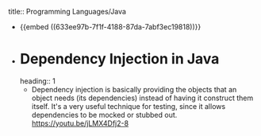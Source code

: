 title:: Programming Languages/Java

- {{embed ((633ee97b-7f1f-4188-87da-7abf3ec19818))}}
- # Dependency Injection in Java
  heading:: 1
	- Dependency injection is basically providing the objects that an object needs (its dependencies) instead of having it construct them itself. It's a very useful technique for testing, since it allows dependencies to be mocked or stubbed out. https://youtu.be/jLMX4Dfj2-8